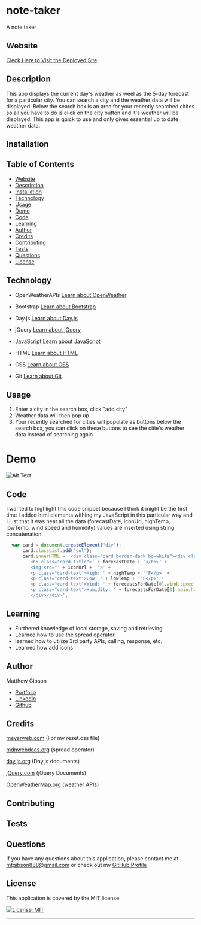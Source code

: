 # note-taker

A note taker

## Website

[Cleck Here to Visit the Deployed Site](https://ohsweetwampum.github.io/note-taker/)

## Description

This app displays the current day's weather as weel as the 5-day forecast for a particular city. You can search a city and the weather data will be displayed. Below the search box is an area for your recently searched citites so all you have to do is click on the city button and it's weather will be displayed. This app is quick to use and only gives essential up to date weather data.

## Installation

## Table of Contents

- [Website](#website)
- [Description](#description)
- [Installation](#installation)
- [Technology](#technology)
- [Usage](#usage)
- [Demo](#demo)
- [Code](#code)
- [Learning](#learning)
- [Author](#author)
- [Credits](#credits)
- [Contributing](#Contributing)
- [Tests](#tests)
- [Questions](#questions)
- [License](#license)

## Technology

- OpenWeatherAPIs
  [Learn about OpenWeather](https://openweathermap.org/api)

- Bootstrap
  [Learn about Bootstrap](https://getbootstrap.com/)

- Day.js
  [Learn about Day.js](https://day.js.org/)

- jQuery
  [Learn about jQuery](https://jquery.com/)

- JavaScript
  [Learn about JavaScript](https://developer.mozilla.org/en-US/docs/Web/JavaScript)

- HTML
  [Learn about HTML](https://developer.mozilla.org/en-US/docs/Web/HTML)

- CSS
  [Learn about CSS](https://developer.mozilla.org/en-US/docs/Web/CSS)

- Git
  [Learn about Git](https://git-scm.com/)

## Usage

1. Enter a city in the search box, click "add city"
2. Weather data will then pop up
3. Your recently searched for cities will populate as buttons below the search box, you can click on these buttons to see the citie's weather data instead of searching again

# Demo

![Alt Text](./images/gifs/123.png)

## Code

I wanted to highlight this code snippet because I think it might be the first time I added html elements withing my JavaScript in this particular way and I just that it was neat.all the data (forecastDate, iconUrl, highTemp, lowTemp, wind speed and humidity) values are inserted using string concatenation.

```JavaScript
  var card = document.createElement("div");
      card.classList.add("col");
      card.innerHTML = '<div class="card border-dark bg-white"><div class="card-body">' +
        '<h5 class="card-title">' + forecastDate + '</h5>' +
        '<img src="' + iconUrl + '">' +
        '<p class="card-text">High: ' + highTemp + '°F</p>' +
        '<p class="card-text">Low: ' + lowTemp + '°F</p>' +
        '<p class="card-text">Wind: ' + forecastsForDate[0].wind.speed + ' mph</p>' +
        '<p class="card-text">Humidity: ' + forecastsForDate[0].main.humidity + '%</p>' +
        '</div></div>';
```

## Learning

- Furthered knowledge of local storage, saving and retrieving
- Learned how to use the spread operator
- learned how to utilize 3rd party APIs, calling, response, etc.
- Learned how add icons

## Author

Matthew Gibson

- [Portfolio](https://github.com/ohSweetWampum)
- [LinkedIn](https://www.linkedin.com/in/matthew-gibson-6b9b12237/)
- [Github](https://github.com/ohSweetWampum)

## Credits

[meyerweb.com](https://meyerweb.com/eric/tools/css/reset/)
(For my reset.css file)

[mdnwebdocs.org](https://developer.mozilla.org/en-US/docs/Web/JavaScript/Reference/Operators/Spread_syntax)
(spread operator)

[day.js.org](https://day.js.org/)
(Day.js documents)

[jQuery.com](https://jquery.com/)
(jQuery Documents)

[OpenWeatherMap.org](https://openweathermap.org/api)
(weather APIs)

## Contributing

## Tests

## Questions

If you have any questions about this application, please contact me at [mtgibson888@gmail.com](mailto:mtgibson888@gmail.com) or check out my [GitHub Profile](https://github.com/ohSweetWampum)

## License

This application is covered by the MIT license

[![License: MIT](https://img.shields.io/badge/License-MIT-yellow.svg)](https://opensource.org/licenses/MIT)

---

```

```
